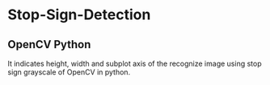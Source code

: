 # Stop-Sign-Detection

## OpenCV Python

It indicates height, width and subplot axis of the recognize image using stop sign grayscale of OpenCV in python.
  
